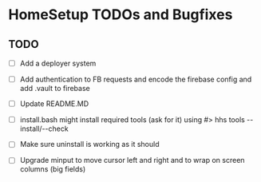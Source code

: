 # HomeSetup TODOs and Bugfixes

## TODO

- [ ] Add a deployer system
- [ ] Add authentication to FB requests and encode the firebase config and add .vault to firebase
- [ ] Update README.MD
- [ ] install.bash might install required tools (ask for it) using #> hhs tools --install/--check
- [ ] Make sure uninstall is working as it should
- [ ] Upgrade minput to move cursor left and right and to wrap on screen columns (big fields)

